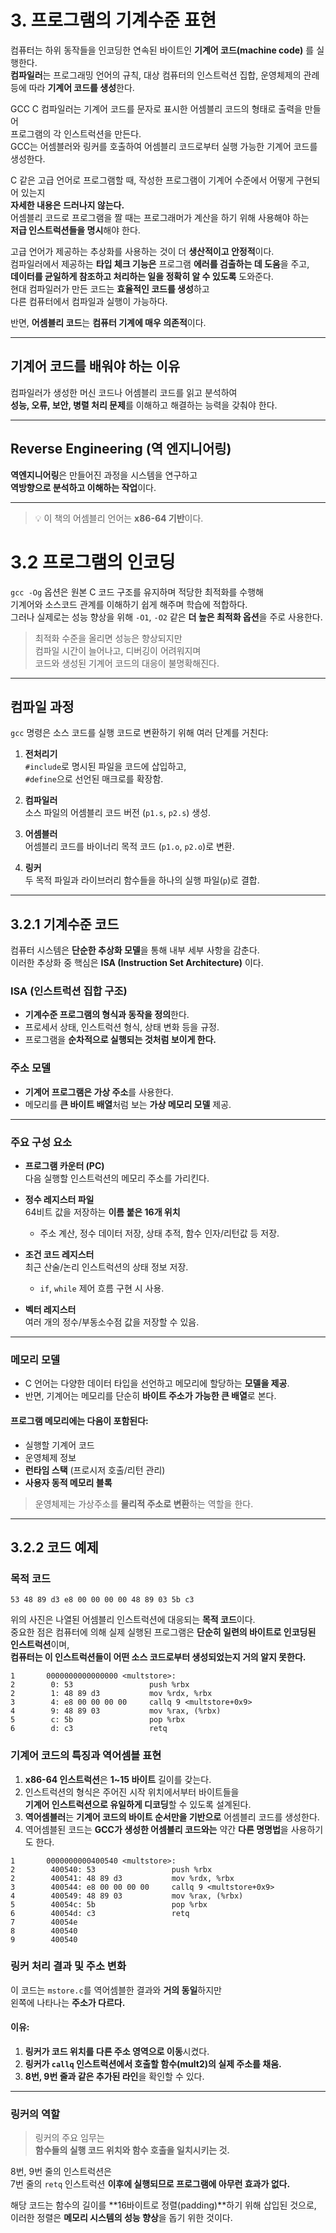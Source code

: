 # 3. 프로그램의 기계수준 표현

컴퓨터는 하위 동작들을 인코딩한 연속된 바이트인 **기계어 코드(machine code)** 를 실행한다.  
**컴파일러**는 프로그래밍 언어의 규칙, 대상 컴퓨터의 인스트럭션 집합, 운영체제의 관례 등에 따라 **기계어 코드를 생성**한다.

GCC C 컴파일러는 기계어 코드를 문자로 표시한 어셈블리 코드의 형태로 출력을 만들어  
프로그램의 각 인스트럭션을 만든다.  
GCC는 어셈블러와 링커를 호출하여 어셈블리 코드로부터 실행 가능한 기계어 코드를 생성한다.

C 같은 고급 언어로 프로그램할 때, 작성한 프로그램이 기계어 수준에서 어떻게 구현되어 있는지  
**자세한 내용은 드러나지 않는다.**  
어셈블리 코드로 프로그램을 짤 때는 프로그래머가 계산을 하기 위해 사용해야 하는  
**저급 인스트럭션들을 명시**해야 한다.

고급 언어가 제공하는 추상화를 사용하는 것이 더 **생산적이고 안정적**이다.  
컴파일러에서 제공하는 **타입 체크 기능은** 프로그램 **에러를 검출하는 데 도움**을 주고,  
**데이터를 균일하게 참조하고 처리하는 일을 정확히 알 수 있도록** 도와준다.  
현대 컴파일러가 만든 코드는 **효율적인 코드를 생성**하고  
다른 컴퓨터에서 컴파일과 실행이 가능하다.

반면, **어셈블리 코드**는 **컴퓨터 기계에 매우 의존적**이다.

---

## 기계어 코드를 배워야 하는 이유

컴파일러가 생성한 머신 코드나 어셈블리 코드를 읽고 분석하여  
**성능, 오류, 보안, 병렬 처리 문제**를 이해하고 해결하는 능력을 갖춰야 한다.

---

## Reverse Engineering (역 엔지니어링)

**역엔지니어링**은 만들어진 과정을 시스템을 연구하고  
**역방향으로 분석하고 이해하는 작업**이다.

---

> 💡 이 책의 어셈블리 언어는 **x86-64 기반**이다.  

# 3.2 프로그램의 인코딩

`gcc -Og` 옵션은 원본 C 코드 구조를 유지하며 적당한 최적화를 수행해  
기계어와 소스코드 관계를 이해하기 쉽게 해주며 학습에 적합하다.  
그러나 실제로는 성능 향상을 위해 `-O1`, `-O2` 같은 **더 높은 최적화 옵션**을 주로 사용한다.

> 최적화 수준을 올리면 성능은 향상되지만  
> 컴파일 시간이 늘어나고, 디버깅이 어려워지며  
> 코드와 생성된 기계어 코드의 대응이 불명확해진다.

---

## 컴파일 과정

`gcc` 명령은 소스 코드를 실행 코드로 변환하기 위해 여러 단계를 거친다:

1. **전처리기**  
   `#include`로 명시된 파일을 코드에 삽입하고,  
   `#define`으로 선언된 매크로를 확장함.

2. **컴파일러**  
   소스 파일의 어셈블리 코드 버전 (`p1.s`, `p2.s`) 생성.

3. **어셈블러**  
   어셈블리 코드를 바이너리 목적 코드 (`p1.o`, `p2.o`)로 변환.

4. **링커**  
   두 목적 파일과 라이브러리 함수들을 하나의 실행 파일(`p`)로 결합.

---

## 3.2.1 기계수준 코드

컴퓨터 시스템은 **단순한 추상화 모델**을 통해 내부 세부 사항을 감춘다.  
이러한 추상화 중 핵심은 **ISA (Instruction Set Architecture)** 이다.

### ISA (인스트럭션 집합 구조)

- **기계수준 프로그램의 형식과 동작을 정의**한다.
- 프로세서 상태, 인스트럭션 형식, 상태 변화 등을 규정.
- 프로그램을 **순차적으로 실행되는 것처럼 보이게 한다.**

### 주소 모델

- **기계어 프로그램은 가상 주소**를 사용한다.
- 메모리를 **큰 바이트 배열**처럼 보는 **가상 메모리 모델** 제공.

---

### 주요 구성 요소

- **프로그램 카운터 (PC)**  
  다음 실행할 인스트럭션의 메모리 주소를 가리킨다.

- **정수 레지스터 파일**  
  64비트 값을 저장하는 **이름 붙은 16개 위치**  
  - 주소 계산, 정수 데이터 저장, 상태 추적, 함수 인자/리턴값 등 저장.

- **조건 코드 레지스터**  
  최근 산술/논리 인스트럭션의 상태 정보 저장.  
  - `if`, `while` 제어 흐름 구현 시 사용.

- **벡터 레지스터**  
  여러 개의 정수/부동소수점 값을 저장할 수 있음.

---

### 메모리 모델

- C 언어는 다양한 데이터 타입을 선언하고 메모리에 할당하는 **모델을 제공**.
- 반면, 기계어는 메모리를 단순히 **바이트 주소가 가능한 큰 배열**로 본다.

#### 프로그램 메모리에는 다음이 포함된다:

- 실행할 기계어 코드
- 운영체제 정보
- **런타임 스택** (프로시저 호출/리턴 관리)
- **사용자 동적 메모리 블록**

> 운영체제는 가상주소를 **물리적 주소로 변환**하는 역할을 한다.

---

## 3.2.2 코드 예제

### 목적 코드

```
53 48 89 d3 e8 00 00 00 00 48 89 03 5b c3
```
위의 사진은 나열된 어셈블리 인스트럭션에 대응되는 **목적 코드**이다.  
중요한 점은 컴퓨터에 의해 실제 실행된 프로그램은 **단순히 일련의 바이트로 인코딩된 인스트럭션**이며,  
**컴퓨터는 이 인스트럭션들이 어떤 소스 코드로부터 생성되었는지 거의 알지 못한다.**


```
1		0000000000000000 <multstore>:
2	     0: 53                 push %rbx
2	     1: 48 89 d3           mov %rdx, %rbx
3	     4: e8 00 00 00 00     callq 9 <multstore+0x9>
4	     9: 48 89 03           mov %rax, (%rbx)
5	     c: 5b                 pop %rbx
6	     d: c3                 retq
```

### 기계어 코드의 특징과 역어셈블 표현

1. **x86-64 인스트럭션**은 **1~15 바이트** 길이를 갖는다.
2. 인스트럭션의 형식은 주어진 시작 위치에서부터 바이트들을  
   **기계어 인스트럭션으로 유일하게 디코딩**할 수 있도록 설계된다.
3. **역어셈블러**는 **기계어 코드의 바이트 순서만을 기반으로** 
   어셈블리 코드를 생성한다.
4. 역어셈블된 코드는 **GCC가 생성한 어셈블리 코드와는** 
   약간 **다른 명명법**을 사용하기도 한다.
   

```
1		0000000000400540 <multstore>:
2	     400540: 53                 push %rbx
2	     400541: 48 89 d3           mov %rdx, %rbx
3	     400544: e8 00 00 00 00     callq 9 <multstore+0x9>
4	     400549: 48 89 03           mov %rax, (%rbx)
5	     40054c: 5b                 pop %rbx
6	     40054d: c3                 retq
7	     40054e
8	     400540
9	     400540
```
### 링커 처리 결과 및 주소 변화

이 코드는 `mstore.c`를 역어셈블한 결과와 **거의 동일**하지만  
왼쪽에 나타나는 **주소가 다르다.**

#### 이유:

1. **링커가 코드 위치를 다른 주소 영역으로 이동**시켰다.
2. **링커가 `callq` 인스트럭션에서 호출할 함수(mult2)의 실제 주소를 채움.**
3. **8번, 9번 줄과 같은 추가된 라인**을 확인할 수 있다.

---

### 링커의 역할

> 링커의 주요 임무는  
> **함수들의 실행 코드 위치와 함수 호출을 일치시키는 것.**

8번, 9번 줄의 인스트럭션은  
7번 줄의 `retq` 인스트럭션 **이후에 실행되므로 프로그램에 아무런 효과가 없다.**

해당 코드는 함수의 길이를 **16바이트로 정렬(padding)**하기 위해 삽입된 것으로,  
이러한 정렬은 **메모리 시스템의 성능 향상**을 돕기 위한 것이다.

